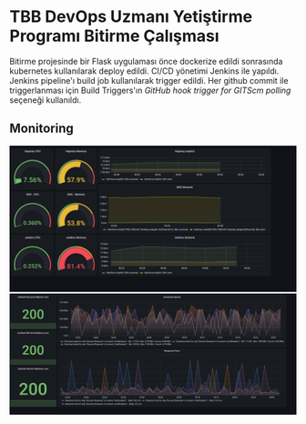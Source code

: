 # TBB DevOps Uzmanı Yetiştirme Programı Bitirme Çalışması 

Bitirme projesinde bir Flask uygulaması önce dockerize edildi sonrasında kubernetes kullanılarak deploy edildi. CI/CD yönetimi Jenkins ile yapıldı. Jenkins pipeline'ı build job kullanılarak trigger edildi. Her github commit ile triggerlanması için Build Triggers'ın _GitHub hook trigger for GITScm polling_ seçeneği kullanıldı. 
## Monitoring
![grafana](./images/grafana1.PNG)
![grafana](./images/grafana2.PNG)
